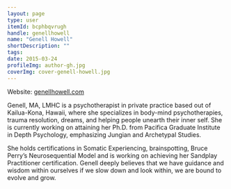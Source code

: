 ```yaml
---
layout: page
type: user
itemId: bcphbqvrugh
handle: genellhowell
name: "Genell Howell"
shortDescription: ""
tags:
date: 2015-03-24
profileImg: author-gh.jpg
coverImg: cover-genell-howell.jpg
---
```


Website: [genellhowell.com](https://www.genellhowell.com/)

Genell, MA, LMHC is a psychotherapist in private practice based out of Kailua-Kona, Hawaii, where she specializes in body-mind psychotherapies, trauma resolution, dreams, and helping people unearth their inner self. She is currently working on attaining her Ph.D. from Pacifica Graduate Institute in Depth Psychology, emphasizing Jungian and Archetypal Studies. 

She holds certifications in Somatic Experiencing, brainspotting, Bruce Perry’s Neurosequential Model and is working on achieving her Sandplay Practitioner certification. Genell deeply believes that we have guidance and wisdom within ourselves if we slow down and look within, we are bound to evolve and grow.